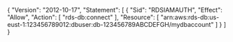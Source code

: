 {
   "Version": "2012-10-17",
   "Statement": [
      {
           "Sid": "RDSIAMAUTH",
         "Effect": "Allow",
         "Action": [
             "rds-db:connect"
         ],
         "Resource": [
             "arn:aws:rds-db:us-eust-1:123456789012:dbuser:db-123456789ABCDEFGH/mydbaccount"
         ]
      }
   ]
}